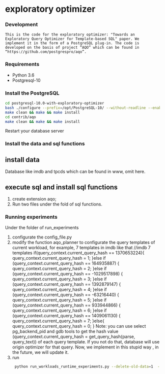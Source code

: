# exploratory optimizer


### Development
    This is the code for the exploratory optimizer: "Towards an Exploratory Query Optimizer for Template-based SQL" paper. We implement it in the form of a PostgreSQL plug-in. The code is developed on the basis of project “AQO” which can be found in “https://github.com/postgrespro/aqo”.

### Requirements
- Python 3.6
- Postgresql-10

### Install the PostgreSQL
```sh
cd postgresql-10.0-with-exploratory-optimizer
bash ./configure --prefix=/opt/PostgreSQL-10/ --without-readline --enable-debug CFLAGS='-O0 -g'
make clean && make && make install 
cd contrib/aqo                                               
make clean && make && make install 
```
Restart your database server
### Install the data and sql functions
## install data
Database like imdb and tpcds which can be found in www, omit here.
## execute sql and install sql functions
1. create extension aqo;
2. Run two files under the fold of sql functions.
### Running experiments 
Under the folder of run_experiments
1. configurate the config_file.py
2. modify the function aqo_planner to configurate the query templates of current workload, for example, 7 templates in imdb like that
//imdb 7 templates
    if(query_context.current_query_hash == 1370653224){
		query_context.current_query_hash = 1;
	}else if (query_context.current_query_hash == 164935887)
	{
		query_context.current_query_hash = 2;
	}else if (query_context.current_query_hash == -1029517898)
	{
		query_context.current_query_hash = 3;
	}else if (query_context.current_query_hash == 1392879147)
	{
		query_context.current_query_hash = 4;
	}else if (query_context.current_query_hash == -63216440)
	{
		query_context.current_query_hash = 5;
	}else if (query_context.current_query_hash == 933944866)
	{
		query_context.current_query_hash = 6;
	}else if (query_context.current_query_hash == 1409061130)
	{
		query_context.current_query_hash = 7;
	}else{
		query_context.current_query_hash = 0;
	}
 Note: you can use select pg_backend_pid and gdb tools to get the hash value (query_context.current_query_hash = get_query_hash(parse, query_text)) of each query template. If you not do that, database will use origin optimizer for that query. Now, we implement in this stupid way , in the future, we will update it. 
3. run
    ```sh
     python run_workloads_runtime_experiments.py --delete-old-data=1  --query-mode=2  --begin-num=1  --end-num=4000  ----history-num=7 --markov-m=3
    ```

